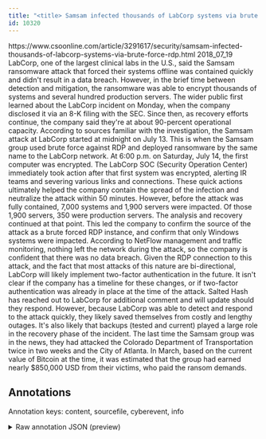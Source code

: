 ```yaml
---
title: "<title> Samsam infected thousands of LabCorp systems via brute force RDP </title>"
id: 10320
---
```


<title> Samsam infected thousands of LabCorp systems via brute force RDP </title>
<source> https://www.csoonline.com/article/3291617/security/samsam-infected-thousands-of-labcorp-systems-via-brute-force-rdp.html </source>
<date> 2018_07_19 </date>
<text>
LabCorp, one of the largest clinical labs in the U.S., said the Samsam ransomware attack that forced their systems offline was contained quickly and didn't result in a data breach.
However, in the brief time between detection and mitigation, the ransomware was able to encrypt thousands of systems and several hundred production servers.
The wider public first learned about the LabCorp incident on Monday, when the company disclosed it via an 8-K filing with the SEC. Since then, as recovery efforts continue, the company said they're at about 90-percent operational capacity.
According to sources familiar with the investigation, the Samsam attack at LabCorp started at midnight on July 13.
This is when the Samsam group used brute force against RDP and deployed ransomware by the same name to the LabCorp network. At 6:00 p.m. on Saturday, July 14, the first computer was encrypted.
The LabCorp SOC (Security Operation Center) immediately took action after that first system was encrypted, alerting IR teams and severing various links and connections.
These quick actions ultimately helped the company contain the spread of the infection and neutralize the attack within 50 minutes. However, before the attack was fully contained, 7,000 systems and 1,900 servers were impacted. Of those 1,900 servers, 350 were production servers. 
The analysis and recovery continued at that point. This led the company to confirm the source of the attack as a brute forced RDP instance, and confirm that only Windows systems were impacted.
According to NetFlow management and traffic monitoring, nothing left the network during the attack, so the company is confident that there was no data breach.
Given the RDP connection to this attack, and the fact that most attacks of this nature are bi-directional, LabCorp will likely implement two-factor authentication in the future.
It isn't clear if the company has a timeline for these changes, or if two-factor authentication was already in place at the time of the attack. Salted Hash has reached out to LabCorp for additional comment and will update should they respond. 
However, because LabCorp was able to detect and respond to the attack quickly, they likely saved themselves from costly and lengthy outages. It's also likely that backups (tested and current) played a large role in the recovery phase of the incident.
The last time the Samsam group was in the news, they had attacked the Colorado Department of Transportation twice in two weeks and the City of Atlanta.
In March, based on the current value of Bitcoin at the time, it was estimated that the group had earned nearly $850,000 USD from their victims, who paid the ransom demands.  
</text>



## Annotations

Annotation keys: content, sourcefile, cyberevent, info

<details>
<summary>Raw annotation JSON (preview)</summary>

```json
{
  "content": "LabCorp, one of the largest clinical labs in the U.S., said the Samsam ransomware attack that forced their systems offline was contained quickly and didn't result in a data breach. However, in the brief time between detection and mitigation, the ransomware was able to encrypt thousands of systems and several hundred production servers. The wider public first learned about the LabCorp incident on Monday, when the company disclosed it via an 8-K filing with the SEC. Since then, as recovery efforts continue, the company said they're at about 90-percent operational capacity. According to sources familiar with the investigation, the Samsam attack at LabCorp started at midnight on July 13. This is when the Samsam group used brute force against RDP and deployed ransomware by the same name to the LabCorp network. At 6:00 p.m. on Saturday, July 14, the first computer was encrypted. The LabCorp SOC (Security Operation Center) immediately took action after that first system was encrypted, alerting IR teams and severing various links and connections. These quick actions ultimately helped the company contain the spread of the infection and neutralize the attack within 50 minutes. However, before the attack was fully contained, 7,000 systems and 1,900 servers were impacted. Of those 1,900 servers, 350 were production servers.  The analysis and recovery continued at that point. This led the company to confirm the source of the attack as a brute forced RDP instance, and confirm that only Windows systems were impacted. According to NetFlow management and traffic monitoring, nothing left the network during the attack, so the company is confident that there was no data breach. Given the RDP connection to this attack, and the fact that most attacks of this nature are bi-directional, LabCorp will likely implement two-factor authentication in the future. It isn't clear if the company has a timeline for these changes, or if two-factor authentication was already in place at the time of the attack. Salted Hash has reached out to LabCorp for additional comment and will update should they respond.  However, because LabCorp was able to detect and respond to the attack quickly, they likely saved themselves from costly and lengthy outages. It's also likely that backups (tested and current) played a large role in the recovery phase of the incident. The last time the Samsam group was in the news, they had attacked the Colorado Department of Transportation twice in two weeks and the City of Atlanta. In March, based on the current value of Bitcoin at the time, it was estimated that the group had earned nearly $850,000 USD from their victims, who paid the ransom demands.  ",
  "sourcefile": "10320.txt",
  "cyberevent": {
    "hopper": [
      {
        "index": 0,
        "relation": "Same",
        "events": [
          {
            "index": "E1",
            "type": "Attack",
            "realis": "Actual",
            "nugget": {
              "startOffset": 60,
              "index": "T1",
              "endOffset": 88,
              "text": "the Samsam ransomware attack"
            },
            "argument": [
              {
                "index": "T2",
                "text": "forced their systems offline",
                "endOffset": 122,
                "role": {
                  "CAPEC-Meta": "Flooding",
                  "type": "Attack-Pattern",
                  "confidence": 0.9076662063598633
                },
                "startOffset": 94,
                "type": "Capabilities"
              },
              {
                "index": "T4",
                "external_reference": {
                  "dbpediaURI": "http://dbpedia.org/resource/LabCorp",
                  "wikidataid": "Q6466630"
                },
                "endOffset": 7,
                "role": {
                  "type": "Victim"
                },
                "text": "LabCorp",
                "startOffset": 0,
                "type": "Organi
```
</details>
